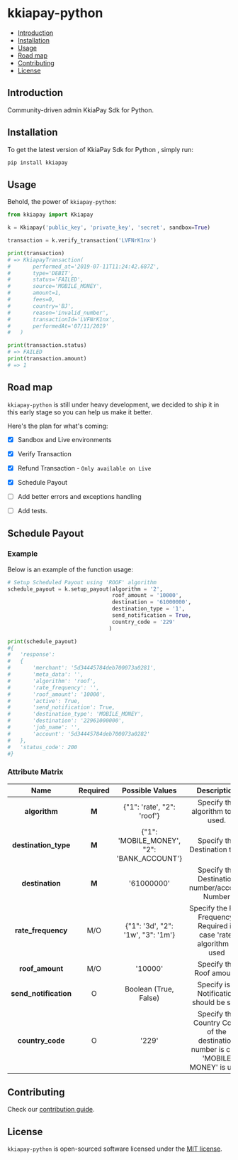 # kkiapay-python

- [Introduction](#introduction)
- [Installation](#installation)
- [Usage](#usage)
- [Road map](#road-map)
- [Contributing](#contributing)
- [License](#license)

## Introduction

Community-driven admin KkiaPay Sdk for Python.

## Installation

To get the latest version of KkiaPay Sdk for Python , simply run:

```bash
pip install kkiapay
```

## Usage

Behold, the power of `kkiapay-python`:

```python
from kkiapay import Kkiapay

k = Kkiapay('public_key', 'private_key', 'secret', sandbox=True)

transaction = k.verify_transaction('LVFNrK1nx')

print(transaction)
# => KkiapayTransaction(
#       performed_at='2019-07-11T11:24:42.687Z',
#       type='DEBIT',
#       status='FAILED',
#       source='MOBILE_MONEY',
#       amount=1,
#       fees=0,
#       country='BJ',
#       reason='invalid_number',
#       transactionId='LVFNrK1nx',
#       performedAt='07/11/2019'
#   )

print(transaction.status)
# => FAILED
print(transaction.amount)
# => 1
```

## Road map

`kkiapay-python` is still under heavy development, we decided to ship it in this early stage so you can help us make it better.

Here's the plan for what's coming:

- [x] Sandbox and Live environments
- [x] Verify Transaction
- [x] Refund Transaction - `Only available on Live`
- [x] Schedule Payout
- [ ] Add better errors and exceptions handling
- [ ] Add tests.


## Schedule Payout

### Example
Below is an example of the function usage:
```python
# Setup Scheduled Payout using 'ROOF' algorithm
schedule_payout = k.setup_payout(algorithm = '2',
                                 roof_amount = '10000',
                                 destination = '61000000',
                                 destination_type = '1',
                                 send_notification = True,
                                 country_code = '229'
                                )

print(schedule_payout)
#{
#	'response': 
#	{
#		'merchant': '5d34445784deb700073a0281', 
#		'meta_data': '', 
#		'algorithm': 'roof', 
#		'rate_frequency': '', 
#		'roof_amount': '10000', 
#		'active': True, 
#		'send_notification': True, 
#		'destination_type': 'MOBILE_MONEY', 
#		'destination': '22961000000', 
#		'job_name': '', 
#		'account': '5d34445784deb700073a0282'
#	}, 
#	'status_code': 200
#}
```

### Attribute Matrix
|        Name       | Required |               Possible Values              |                                    Description                                    |
|:-----------------:|:--------:|:------------------------------------------:|:---------------------------------------------------------------------------------:|
|     **algorithm**     |     **M**    |         {"1": 'rate', "2": 'roof'}         |                         Specify the algorithm to be used.                         |
|  **destination_type** |     **M**    | {"1": 'MOBILE_MONEY', "2": 'BANK_ACCOUNT'} |                            Specify the Destination type                           |
|    **destination**    |     **M**    |                 '61000000'                 |                              Specify the Destination number/account Number                                                     |
|   **rate_frequency**  |    M/O   	|      {"1": '3d', "2": '1w', "3": '1m'}     |       Specify the Rate Frequency. Required in case 'rate' algorithm is used       |
|    **roof_amount**    |    M/O   |                   '10000'                  |                              Specify the Roof amount.                             |
| **send_notification** |     O    |            Boolean (True, False)           |                      Specify is a Notification should be sent                     |
|    **country_code**   |     O    |                    '229'                   | Specify the Country Code of the destination number is case 'MOBILE MONEY' is used |


## Contributing

Check our [contribution guide](CONTRIBUTING.md).

## License

`kkiapay-python` is open-sourced software licensed under the [MIT license](https://opensource.org/licenses/MIT).
